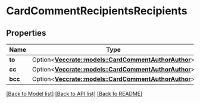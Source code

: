 # CardCommentRecipientsRecipients

## Properties

Name | Type | Description | Notes
------------ | ------------- | ------------- | -------------
**to** | Option<[**Vec<crate::models::CardCommentAuthorAuthor>**](CardCommentAuthor_author.md)> |  | [optional]
**cc** | Option<[**Vec<crate::models::CardCommentAuthorAuthor>**](CardCommentAuthor_author.md)> |  | [optional]
**bcc** | Option<[**Vec<crate::models::CardCommentAuthorAuthor>**](CardCommentAuthor_author.md)> |  | [optional]

[[Back to Model list]](../README.md#documentation-for-models) [[Back to API list]](../README.md#documentation-for-api-endpoints) [[Back to README]](../README.md)


